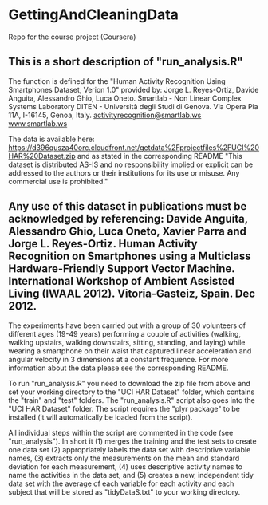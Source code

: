 # GettingAndCleaningData
Repo for the course project (Coursera)

This is a short description of "run_analysis.R"
-----------------------------------------------------------------------------------------------------------------------
The function is defined for the "Human Activity Recognition Using Smartphones Dataset, Verion 1.0"
provided by: 
Jorge L. Reyes-Ortiz, Davide Anguita, Alessandro Ghio, Luca Oneto.
Smartlab - Non Linear Complex Systems Laboratory
DITEN - Università degli Studi di Genova.
Via Opera Pia 11A, I-16145, Genoa, Italy.
activityrecognition@smartlab.ws
www.smartlab.ws

The data is available here: https://d396qusza40orc.cloudfront.net/getdata%2Fprojectfiles%2FUCI%20HAR%20Dataset.zip
and as stated in the corresponding README "This dataset is distributed AS-IS and no responsibility implied or explicit 
can be addressed to the authors or their institutions for its use or misuse. Any commercial use is prohibited."

Any use of this dataset in publications must be acknowledged by referencing:
Davide Anguita, Alessandro Ghio, Luca Oneto, Xavier Parra and Jorge L. Reyes-Ortiz. Human Activity Recognition on 
Smartphones using a Multiclass Hardware-Friendly Support Vector Machine. International Workshop of Ambient Assisted 
Living (IWAAL 2012). Vitoria-Gasteiz, Spain. Dec 2012.
-----------------------------------------------------------------------------------------------------------------------
The experiments have been carried out with a group of 30 volunteers of different ages (19-49 years) performing a couple 
of activities (walking, walking upstairs, walking downstairs, sitting, standing, and laying) while wearing a smartphone
on their waist that captured linear acceleration and angular velocity in 3 dimensions at a constant frequence.
For more information about the data please see the corresponding README.

To run "run_analysis.R" you need to download the zip file from above and set your working directory to the "UCI HAR 
Dataset" folder, which contains the "train" and "test" folders. The "run_analysis.R" script also goes into the "UCI 
HAR Dataset" folder. The script requires the "plyr package" to be installed (it will automatically be loaded from the 
script).

All individual steps within the script are commented in the code (see "run_analysis"). In short it
(1) merges the training and the test sets to create one data set
(2) appropriately labels the data set with descriptive variable names,
(3) extracts only the measurements on the mean and standard deviation for each measurement,
(4) uses descriptive activity names to name the activities in the data set, and
(5) creates a new, independent tidy data set with the average of each variable for each activity and each subject
that will be stored as "tidyDataS.txt" to your working directory.

